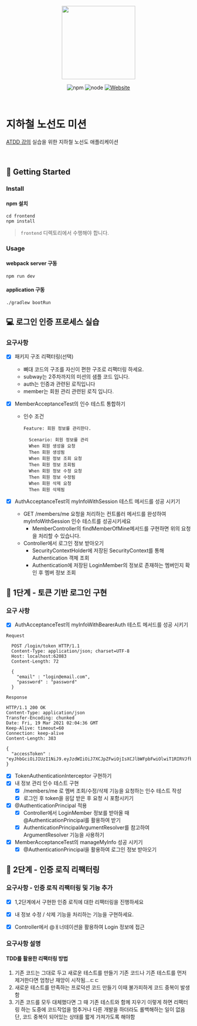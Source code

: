 <p align="center">
    <img width="200px;" src="https://raw.githubusercontent.com/woowacourse/atdd-subway-admin-frontend/master/images/main_logo.png"/>
</p>
<p align="center">
  <img alt="npm" src="https://img.shields.io/badge/npm-6.14.15-blue">
  <img alt="node" src="https://img.shields.io/badge/node-14.18.2-blue">
  <a href="https://edu.nextstep.camp/c/R89PYi5H" alt="nextstep atdd">
    <img alt="Website" src="https://img.shields.io/website?url=https%3A%2F%2Fedu.nextstep.camp%2Fc%2FR89PYi5H">
  </a>
</p>

<br>

# 지하철 노선도 미션
[ATDD 강의](https://edu.nextstep.camp/c/R89PYi5H) 실습을 위한 지하철 노선도 애플리케이션

<br>

## 🚀 Getting Started

### Install
#### npm 설치
```
cd frontend
npm install
```
> `frontend` 디렉토리에서 수행해야 합니다.

### Usage
#### webpack server 구동
```
npm run dev
```
#### application 구동
```
./gradlew bootRun
```

## 💻 로그인 인증 프로세스 실습
### 요구사항
- [x] 패키지 구조 리팩터링(선택)
  - 뼈대 코드의 구조를 자신이 편한 구조로 리팩터링 하세요.
  - subway는 2주차까지의 미션의 샘플 코드 입니다.
  - auth는 인증과 관련된 로직입니다
  - member는 회원 관리 관련된 로직 입니다.

- [x] MemberAcceptanceTest의 인수 테스트 통합하기
  - 인수 조건
    ~~~
    Feature: 회원 정보를 관리한다.
    
      Scenario: 회원 정보를 관리
      When 회원 생성을 요청
      Then 회원 생성됨
      When 회원 정보 조회 요청
      Then 회원 정보 조회됨
      When 회원 정보 수정 요청
      Then 회원 정보 수정됨
      When 회원 삭제 요청
      Then 회원 삭제됨
    ~~~

- [x] AuthAcceptanceTest의 myInfoWithSession 테스트 메서드를 성공 시키기
  - GET /members/me 요청을 처리하는 컨트롤러 메서드를 완성하여 myInfoWithSession 인수 테스트를 성공시키세요
    - MemberController의 findMemberOfMine메서드를 구현하면 위의 요청을 처리할 수 있습니다.
  - Controller에서 로그인 정보 받아오기
    - SecurityContextHolder에 저장된 SecurityContext를 통해 Authentication 객체 조회
    - Authentication에 저장된 LoginMember의 정보로 존재하는 멤버인지 확인 후 멤버 정보 조회
  
## 🚀 1단계 - 토큰 기반 로그인 구현

### 요구 사항
- [x] AuthAcceptanceTest의 myInfoWithBearerAuth 테스트 메서드를 성공 시키기
  
~~~
Request

  POST /login/token HTTP/1.1
  Content-Type: application/json; charset=UTF-8
  Host: localhost:62083
  Content-Length: 72
  
  {
    "email" : "login@email.com",
    "password" : "password"
  }
~~~
  
~~~
Response

HTTP/1.1 200 OK
Content-Type: application/json
Transfer-Encoding: chunked
Date: Fri, 19 Mar 2021 02:04:36 GMT
Keep-Alive: timeout=60
Connection: keep-alive
Content-Length: 383

{
  "accessToken" : "eyJhbGciOiJIUzI1NiJ9.eyJzdWIiOiJ7XCJpZFwiOjIsXCJlbWFpbFwiOlwiT1RIRVJfbG9naW5AZW1haWwuY29tXCIsXCJwYXNzd29yZFwiOlwiT1RIRVJfcGFzc3dvcmRcIixcIm5hbWVcIjpcIuyCrOyaqeyekFwiLFwiY3JlZGVudGlhbHNcIjpcIk9USEVSX3Bhc3N3b3JkXCIsXCJwcmluY2lwYWxcIjpcIk9USEVSX2xvZ2luQGVtYWlsLmNvbVwifSIsImlhdCI6MTYxNjExOTQ3NywiZXhwIjoxNjE2MTIzMDc3fQ.XWoW0hzX09OUiO8LETcBp_oeXNctt1jjTGtlBpD1Zhk"
}
~~~
- [x] TokenAuthenticationInterceptor 구현하기
- [x] 내 정보 관리 인수 테스트 구현
  - [x] /members/me 로 멤버 조회/수정/삭제 기능을 요청하는 인수 테스트 작성
  - [x] 로그인 후 token을 응답 받은 후 요청 시 포함시키기
- [x] @AuthenticationPrincipal 적용
  - [x] Controller에서 LoginMember 정보를 받아올 때 @AuthenticationPrincipal를 활용하여 받기
  - [x] AuthenticationPrincipalArgumentResolver를 참고하여 ArgumentResolver 기능을 사용하기
 
- [x] MemberAcceptanceTest의 manageMyInfo 성공 시키기
  - [x] @AuthenticationPrincipal을 활용하여 로그인 정보 받아오기

## 🚀 2단계 - 인증 로직 리팩터링

### 요구사항 - 인증 로직 리팩터링 및 기능 추가
- [x] 1,2단계에서 구현한 인증 로직에 대한 리팩터링을 진행하세요
- [x] 내 정보 수정 / 삭제 기능을 처리하는 기능을 구현하세요.
- [x] Controller에서 @ㅐ너테이션을 활용하여 Login 정보에 접근


### 요구사항 설명
#### TDD를 활용한 리팩터링 방법
1. 기존 코드는 그대로 두고 새로운 테스트를 만들기
   기존 코드나 기존 테스트를 먼저 제거한다면 엄청난 재앙이 시작됨...ㄷㄷ
2. 새로운 테스트를 만족하는 프로덕션 코드 만들기
   이때 불가피하게 코드 중복이 발생함
3. 기존 코드를 모두 대체했다면 그 때 기존 테스트와 함께 지우기
   이렇게 하면 리팩터링 하는 도중에 코드작업을 멈추거나 다른 개발을 하더라도 롤백해하는 일이 없음
   단, 코드 중복이 되어있는 상태를 짧게 가져가도록 해야함
